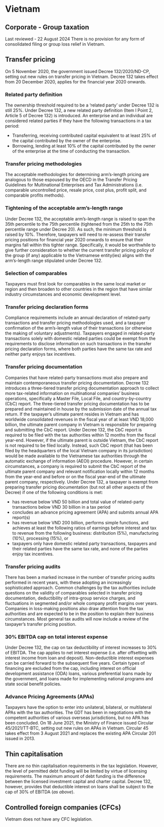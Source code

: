 # Vietnam
## Corporate - Group taxation
Last reviewed - 22 August 2024
There is no provision for any form of consolidated filing or group loss relief in Vietnam.
## Transfer pricing
On 5 November 2020, the government issued Decree 132/2020/ND-CP, setting out new rules on transfer pricing in Vietnam. Decree 132 takes effect from 20 December 2020, applies for the financial year 2020 onwards.
### Related party definition
The ownership threshold required to be a ‘related party’ under Decree 132 is still 25%. Under Decree 132, a new related party definition (Item l Point 2, Article 5 of Decree 132) is introduced. An enterprise and an individual are considered related parties if they have the following transactions in a tax period:
  * Transferring, receiving contributed capital equivalent to at least 25% of the capital contributed by the owner of the enterprise.
  * Borrowing, lending at least 10% of the capital contributed by the owner of the enterprise at the time of conducting the transaction.


### Transfer pricing methodologies
The acceptable methodologies for determining arm’s-length pricing are analogous to those espoused by the OECD in the Transfer Pricing Guidelines for Multinational Enterprises and Tax Administrations (i.e. comparable uncontrolled price, resale price, cost plus, profit split, and comparable profits methods).
### Tightening of the acceptable arm’s-length range
Under Decree 132, the acceptable arm’s-length range is raised to span the 35th percentile to the 75th percentile (tightened from the 25th to the 75th percentile range under Decree 20). As such, the minimum threshold is raised by 10%.
Therefore, taxpayers will need to re-assess their transfer pricing positions for financial year 2020 onwards to ensure that their margins fall within this tighter range. Specifically, it would be worthwhile to give further consideration to whether the current transfer pricing policy of the group (if any) applicable to the Vietnamese entity(ies) aligns with the arm’s-length range stipulated under Decree 132.
### Selection of comparables
Taxpayers must first look for comparables in the same local market or region and then broaden to other countries in the region that have similar industry circumstances and economic development level.
### Transfer pricing declaration forms 
Compliance requirements include an annual declaration of related-party transactions and transfer pricing methodologies used, and a taxpayer confirmation of the arm’s-length value of their transactions (or otherwise the making of voluntary adjustments).
Taxpayers engaged in related-party transactions solely with domestic related parties could be exempt from the requirements to disclose information on such transactions in the transfer pricing declaration forms, where both parties have the same tax rate and neither party enjoys tax incentives.
### Transfer pricing documentation
Companies that have related-party transactions must also prepare and maintain contemporaneous transfer pricing documentation. Decree 132 introduces a three-tiered transfer pricing documentation approach to collect more tax-related information on multinational companies’ business operations, specifically a Master File, Local File, and country-by-country (CbC) report. The three-tiered transfer pricing documentation has to be prepared and maintained in house by the submission date of the annual tax return.
If the taxpayer’s ultimate parent resides in Vietnam and has worldwide consolidated revenues in the fiscal year of at least VND 18,000 billion, the ultimate parent company in Vietnam is responsible for preparing and submitting the CbC report. Under Decree 132, the CbC report is required to be filed with the tax authorities within 12 months from the fiscal year-end. However, if the ultimate parent is outside Vietnam, the CbC report is not required to be filed locally. Instead, such CbC report (that has been filed by the headquarters of the local Vietnam company in its jurisdiction) would be made available to the Vietnamese tax authorities through the automatic exchange of information (AEOI) procedure. However, in certain circumstances, a company is required to submit the CbC report of the ultimate parent company and relevant notification locally within 12 months from the year-end and before or on the fiscal year-end of the ultimate parent company, respectively.
Under Decree 132, a taxpayer is exempt from preparing transfer pricing documentation (but not all other aspects of the Decree) if one of the following conditions is met:
  * has revenue below VND 50 billion and total value of related-party transactions below VND 30 billion in a tax period
  * concludes an advance pricing agreement (APA) and submits annual APA report(s)
  * has revenue below VND 200 billion, performs simple functions, and achieves at least the following ratios of earnings before interest and tax to revenue from the following business: distribution (5%), manufacturing (10%), processing (15%), or
  * taxpayers only have domestic related party transactions, taxpayers and their related parties have the same tax rate, and none of the parties enjoy tax incentives.


### Transfer pricing audits
There has been a marked increase in the number of transfer pricing audits performed in recent years, with these adopting an increasingly sophisticated approach. Common challenges by the tax authorities include questions on the validity of comparables selected in transfer pricing documentation, deductibility of intra-group service charges, and fluctuations in segmented and/or whole company profit margins over years. Companies in loss-making positions also draw attention from the tax authorities and are expected to be in the position to explain their business circumstances. Most general tax audits will now include a review of the taxpayer’s transfer pricing position.
### 30% EBITDA cap on total interest expense
Under Decree 132, the cap on tax deductibility of interest increases to 30% of EBITDA. The cap applies to net interest expense (i.e. after offsetting with interest income from loan and deposit).
Non-deductible interest expenses can be carried forward to the subsequent five years. Certain types of financing are excluded from the cap, including interest on official development assistance (ODA) loans, various preferential loans made by the government, and loans made for implementing national programs and state social benefit policies.
### Advance Pricing Agreements (APAs)
Taxpayers have the option to enter into unilateral, bilateral, or multilateral APAs with the tax authorities. The GDT has been in negotiations with the competent authorities of various overseas jurisdictions, but no APA has been concluded.
On 18 June 2021, the Ministry of Finance issued Circular 45/2021/TT-BTC, setting out new rules on APAs in Vietnam. Circular 45 takes effect from 3 August 2021 and replaces the existing APA Circular 201 issued in 2013.
## Thin capitalisation
There are no thin capitalisation requirements in the tax legislation. However, the level of permitted debt funding will be limited by virtue of licensing requirements. The maximum amount of debt funding is the difference between the licensed investment capital and charter capital.
Decree 132, however, provides that deductible interest on loans shall be subject to the cap of 30% of EBITDA (_as above_).
## Controlled foreign companies (CFCs)
Vietnam does not have any CFC legislation.
